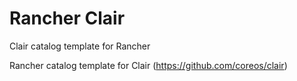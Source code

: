 # Rancher Clair
Clair catalog template for Rancher

Rancher catalog template for Clair (https://github.com/coreos/clair)

